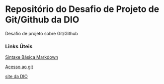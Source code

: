 # Repositório do Desafio de Projeto de Git/Github da DIO
Desafio de projeto sobre Git/Github

### Links Úteis

[Sintaxe Básica Markdown](https://www.markdownguide.org/basic-syntax/)

[Acesso ao git](https://git-scm.com/download/win)

[site da DIO](https://www.dio.me/)



